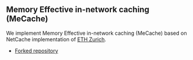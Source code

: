 ## Memory Effective in-network caching (MeCache)

We implement Memory Effective in-network caching (MeCache) based on NetCache implementation of [ETH Zurich](https://nsg.ee.ethz.ch/home/).
* [Forked repository](https://github.com/dlekkas/netcache)
